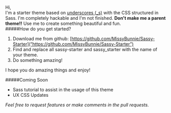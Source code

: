 Hi,  
I'm a starter theme based on [underscores (_s)](http://underscores.me/) with the CSS structured in Sass. I'm completely hackable and I'm not finished.  **Don't make me a parent theme!!** Use me to create something beautiful and fun.  
#####How do you get started?
1. Download me from github: [https://github.com/MissyBunnie/Sassy-Starter](“https://github.com/MissyBunnie/Sassy-Starter”)
2. Find and replace all sassy-starter and sassy_starter with the name of your theme.
3. Do something amazing!  

I hope you do amazing things and enjoy!

#####Coming Soon
+ Sass tutorial to assist in the usage of this theme
+ UX CSS Updates  

_Feel free to request features or make comments in the pull requests._